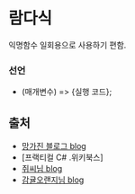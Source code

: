 람다식
=====
익명함수
일회용으로 사용하기 편함.
### 선언
- (매개변수) => {실행 코드};


출처
-----
- [망가진 블로그 blog](https://blog.naver.com/chlrkfka949/221586292932)
- [프랙티컬 C# .위키북스]
- [쥐씨님 blog](https://blog.naver.com/wjdrudtn0225/222153875557)
- [감귤오랜지님 blog](https://blog.naver.com/cdw0424/221484331672)
